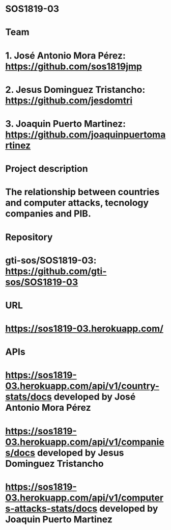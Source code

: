 # SOS1819-03

# Team
# 1. José Antonio Mora Pérez: https://github.com/sos1819jmp
# 2. Jesus Dominguez Tristancho: https://github.com/jesdomtri
# 3. Joaquin Puerto Martinez: https://github.com/joaquinpuertomartinez

# Project description
# The relationship between countries and computer attacks, tecnology companies and PIB.

# Repository
# gti-sos/SOS1819-03: https://github.com/gti-sos/SOS1819-03

# URL
# https://sos1819-03.herokuapp.com/

# APIs
# https://sos1819-03.herokuapp.com/api/v1/country-stats/docs developed by José Antonio Mora Pérez
# https://sos1819-03.herokuapp.com/api/v1/companies/docs developed by Jesus Dominguez Tristancho
# https://sos1819-03.herokuapp.com/api/v1/computers-attacks-stats/docs developed by Joaquin Puerto Martinez